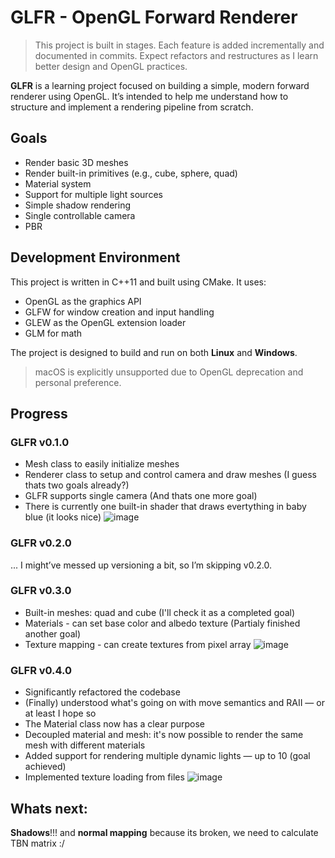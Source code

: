 # GLFR - OpenGL Forward Renderer
> This project is built in stages. Each feature is added incrementally and documented in commits. Expect refactors and restructures as I learn better design and OpenGL practices.

**GLFR** is a learning project focused on building a simple, modern forward renderer using OpenGL. It’s intended to help me understand how to structure and implement a rendering pipeline from scratch.

## Goals
- Render basic 3D meshes
- Render built-in primitives (e.g., cube, sphere, quad)
- Material system
- Support for multiple light sources
- Simple shadow rendering
- Single controllable camera
- PBR 

## Development Environment

This project is written in C++11 and built using CMake. It uses:
- OpenGL as the graphics API
- GLFW for window creation and input handling
- GLEW as the OpenGL extension loader
- GLM for math
  
The project is designed to build and run on both **Linux** and **Windows**.

> macOS is explicitly unsupported due to OpenGL deprecation and personal preference.

## Progress
### GLFR v0.1.0
- Mesh class to easily initialize meshes
- Renderer class to setup and control camera and draw meshes (I guess thats two goals already?)
- GLFR supports single camera (And thats one more goal)
- There is currently one built-in shader that draws evertything in baby blue (it looks nice)
![image](https://github.com/user-attachments/assets/d69cf779-8ddf-43ee-9317-0fa5bfb9f145)

### GLFR v0.2.0
...
I might’ve messed up versioning a bit, so I’m skipping v0.2.0.

### GLFR v0.3.0
- Built-in meshes: quad and cube (I'll check it as a completed goal)
- Materials - can set base color and albedo texture (Partialy finished another goal)
- Texture mapping - can create textures from pixel array
![image](https://github.com/user-attachments/assets/04d65cb2-1c13-4e74-b134-5bbe4e28657d)

### GLFR v0.4.0
- Significantly refactored the codebase
- (Finally) understood what's going on with move semantics and RAII — or at least I hope so
- The Material class now has a clear purpose
- Decoupled material and mesh: it's now possible to render the same mesh with different materials
- Added support for rendering multiple dynamic lights — up to 10 (goal achieved)
- Implemented texture loading from files
![image](https://github.com/user-attachments/assets/1b5aa000-5520-4984-b63e-5860f50c168c)

## Whats next:
**Shadows**!!! and **normal mapping** because its broken, we need to calculate TBN matrix :/
